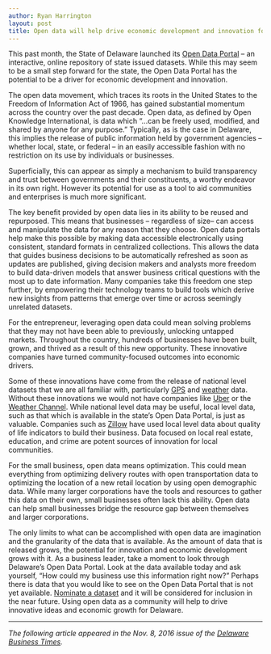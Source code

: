 ```yaml
---
author: Ryan Harrington
layout: post
title: Open data will help drive economic development and innovation for Delaware
---
```


This past month, the State of Delaware launched its [Open Data Portal](http://data.delaware.gov) – an interactive, online repository of state issued datasets.  While this may seem to be a small step forward for the state, the Open Data Portal has the potential to be a driver for economic development and innovation.

The open data movement, which traces its roots in the United States to the Freedom of Information Act of 1966, has gained substantial momentum across the country over the past decade.  Open data, as defined by Open Knowledge International, is data which “...can be freely used, modified, and shared by anyone for any purpose.” Typically, as is the case in Delaware, this implies the release of public information held by government agencies – whether local, state, or federal – in an easily accessible fashion with no restriction on its use by individuals or businesses.
 
Superficially, this can appear as simply a mechanism to build transparency and trust between governments and their constituents, a worthy endeavor in its own right.  However its potential for use as a tool to aid communities and enterprises is much more significant.
 
The key benefit provided by open data lies in its ability to be reused and repurposed.  This means that businesses – regardless of size– can access and manipulate the data for any reason that they choose.  Open data portals help make this possible by making data accessible electronically using consistent, standard formats in centralized collections.  This allows the data that guides business decisions to be automatically refreshed as soon as updates are published, giving decision makers and analysts more freedom to build data-driven models that answer business critical questions with the most up to date information. Many companies take this freedom one step further, by empowering their technology teams to build tools which derive new insights from patterns that emerge over time or across seemingly unrelated datasets.
 
For the entrepreneur, leveraging open data could mean solving problems that they may not have been able to previously, unlocking untapped markets.  Throughout the country, hundreds of businesses have been built, grown, and thrived as a result of this new opportunity.  These innovative companies have turned community-focused outcomes into economic drivers.
 
Some of these innovations have come from the release of national level datasets that we are all familiar with, particularly [GPS](http://www.gps.gov/) and [weather](https://www.ncdc.noaa.gov/cdo-web/webservices/v2) data.  Without these innovations we would not have companies like [Uber](https://www.uber.com) or the [Weather Channel](http://www.weather.com).  While national level data may be useful, local level data, such as that which is available in the state’s Open Data Portal, is just as valuable.  Companies such as [Zillow](http://www.zillow.com) have used local level data about quality of life indicators to build their business.  Data focused on local real estate, education, and crime are potent sources of innovation for local communities.
 
For the small business, open data means optimization. This could mean everything from optimizing delivery routes with open transportation data to optimizing the location of a new retail location by using open demographic data.  While many larger corporations have the tools and resources to gather this data on their own, small businesses often lack this ability.  Open data can help small businesses bridge the resource gap between themselves and larger corporations.
 
The only limits to what can be accomplished with open data are imagination and the granularity of the data that is available.  As the amount of data that is released grows, the potential for innovation and economic development grows with it.  As a business leader, take a moment to look through Delaware’s Open Data Portal.  Look at the data available today and ask yourself, “How could my business use this information right now?”  Perhaps there is data that you would like to see on the Open Data Portal that is not yet available.  [Nominate a dataset](http://data.delaware.gov/nominate) and it will be considered for inclusion in the near future. Using open data as a community will help to drive innovative ideas and economic growth for Delaware.

---
_The following article appeared in the Nov. 8, 2016 issue of the [Delaware Business Times](http://www.delawarebusinesstimes.com)._
